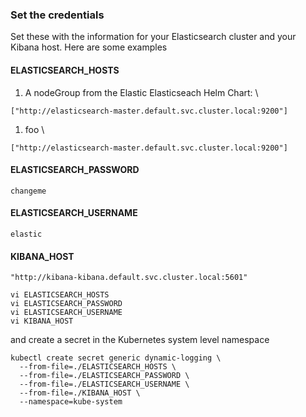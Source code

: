 ### Set the credentials
Set these with the information for your Elasticsearch cluster and your Kibana host.  Here are some examples

#### ELASTICSEARCH_HOSTS
1. A nodeGroup from the Elastic Elasticseach Helm Chart: \
```
["http://elasticsearch-master.default.svc.cluster.local:9200"]
```

1. foo \
```
["http://elasticsearch-master.default.svc.cluster.local:9200"]
```


#### ELASTICSEARCH_PASSWORD

```
changeme
```

#### ELASTICSEARCH_USERNAME

```
elastic
```

#### KIBANA_HOST

```
"http://kibana-kibana.default.svc.cluster.local:5601"
```

```
vi ELASTICSEARCH_HOSTS
vi ELASTICSEARCH_PASSWORD
vi ELASTICSEARCH_USERNAME
vi KIBANA_HOST
```
and create a secret in the Kubernetes system level namespace

```
kubectl create secret generic dynamic-logging \
  --from-file=./ELASTICSEARCH_HOSTS \
  --from-file=./ELASTICSEARCH_PASSWORD \
  --from-file=./ELASTICSEARCH_USERNAME \
  --from-file=./KIBANA_HOST \
  --namespace=kube-system
```


